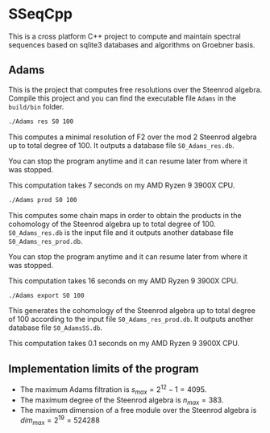 # SSeqCpp
This is a cross platform C++ project to compute and maintain spectral sequences based on sqlite3 databases and algorithms on Groebner basis.

## Adams
This is the project that computes free resolutions over the Steenrod algebra. Compile this project and you can find the executable file `Adams` in the `build/bin` folder.
```bash
./Adams res S0 100
```
This computes a minimal resolution of F2 over the mod 2 Steenrod algebra up to total degree of 100. It outputs a database file `S0_Adams_res.db`.

You can stop the program anytime and it can resume later from where it was stopped.

This computation takes 7 seconds on my AMD Ryzen 9 3900X CPU.

```bash
./Adams prod S0 100
```
This computes some chain maps in order to obtain the products in the cohomology of the Steenrod algebra up to total degree of 100. `S0_Adams_res.db` is the input file and it outputs another database file `S0_Adams_res_prod.db`.

You can stop the program anytime and it can resume later from where it was stopped.

This computation takes 16 seconds on my AMD Ryzen 9 3900X CPU.

```bash
./Adams export S0 100
```
This generates the cohomology of the Steenrod algebra up to total degree of 100 according to the input file `S0_Adams_res_prod.db`. It outputs another database file `S0_AdamsSS.db`.

This computation takes 0.1 seconds on my AMD Ryzen 9 3900X CPU.

## Implementation limits of the program
- The maximum Adams filtration is $s_{max}=2^{12}-1=4095$.
- The maximum degree of the Steenrod algebra is $n_{max}=383$.
- The maximum dimension of a free module over the Steenrod algebra is $dim_{max}=2^{19}=524288$